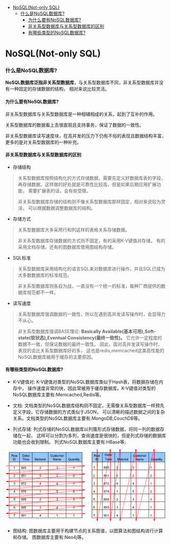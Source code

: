 <!-- TOC -->

  * [NoSQL(Not-only SQL)](#nosqlnot-only-sql)
       * [什么是NoSQL数据库?](#什么是nosql数据库)
          * [为什么要有NoSQL数据库?](#为什么要有nosql数据库)
          * [非关系型数据库与关系型数据库的区别](#非关系型数据库与关系型数据库的区别)
          * [有哪些类型的NoSQL数据库?](#有哪些类型的nosql数据库)

<!-- /TOC -->

# NoSQL(Not-only SQL)


### 什么是NoSQL数据库?
**NoSQL数据库泛指非关系型数据库**，与关系型数据库不同，非关系型数据库并没有一种固定的存储数据的结构，
相对来说比较灵活。

#### 为什么要有NoSQL数据库?
非关系型数据库与关系型数据库是一种相辅相成的关系，起到了互补的作用。

关系型数据库的数据看上去很直观且支持事务，保证了数据的一致性。

非关系型数据库读写速度块，在高并发的压力下仍有不俗的表现且数据结构丰富，
更多的是对关系型数据库的一种补充。

#### 非关系型数据库与关系型数据库的区别
- 存储结构
>关系型数据库按照结构化的方式存储数据，需要先定义好数据库表的字段，
>再存储数据。这样做的好处就是可靠性比较高，但是如果后期应用扩展功能，
>需要扩展表的话，会有些受限。
>
>非关系型数据库存储的结构则不像关系型数据库那样固定，相对来说较为灵活，
>可以根据数据调整数据库的结构。

- 存储方式
>关系型数据库大多采用行和列这样的表格关系存储数据。
>
>非关系型数据库存储数据的方式则不固定，有的采用K-V键值对存储，
>有的采用文档存储，还有的图数据库使用图结构存储。

- SQL标准
>关系型数据库采用结构化的语言SQL来对数据库进行操作，并且SQL已成为大多数数据库的标准规范。
>
>非关系型数据库则各自为战，一直没有一个统一的标准，每种厂商提供的数据库规范都不一样。

- 读写速度
>关系型数据库强调数据的一致性，所以在遇到高并发读写操作时，会显得力不从心。
>
>非关系型数据库强调BASE理论:
>**Basically Available(基本可用),Soft-state(软状态),Eventual Consistency(最终一致性)。**
>它允许一定程度的数据不一致，但保证数据的最终一致性。
>因此，面对高并发读写操作时，表现的会比关系型数据库好的多，
>这也是redis,memcached这类高性能的NoSQL数据库被用于缓存的主要原因。

#### 有哪些类型的NoSQL数据库?

- K-V键值对: K-V键值对类型的NoSQL数据库类似于Hash表，将数据存储在内存中，
操作速度非常的快，因此常被用于缓存数据库。K-V键值对类型的NoSQL数据库主要有:Memcached,Redis等。

- 文档: 文档类型的NoSQL数据库结构则不固定，无需像关系型数据库一样预先定义字段，它存储数据的方式类似于JSON，
可以清晰的描述数据之间的复杂关系。文档类型的NoSQL数据库主要有:MongoDB,CouchDB等。

- 列式存储: 列式存储的NoSQL数据库以列簇形式存储数据，将同一列的数据存储在一起，
这样可以分割为多列，查询速度是很快的，但是列式存储的数据库功能也会收到限制。
列式NoSQL数据库主要有:HBase等;

![行式存储和列式存储](../img/database/redis/行式存储和列式存储.png)

- 图结构: 图数据库主要用于构建节点的关系图谱，以图算法和图结构进行计算和存储。
 图数据库主要有:Neo4j等。